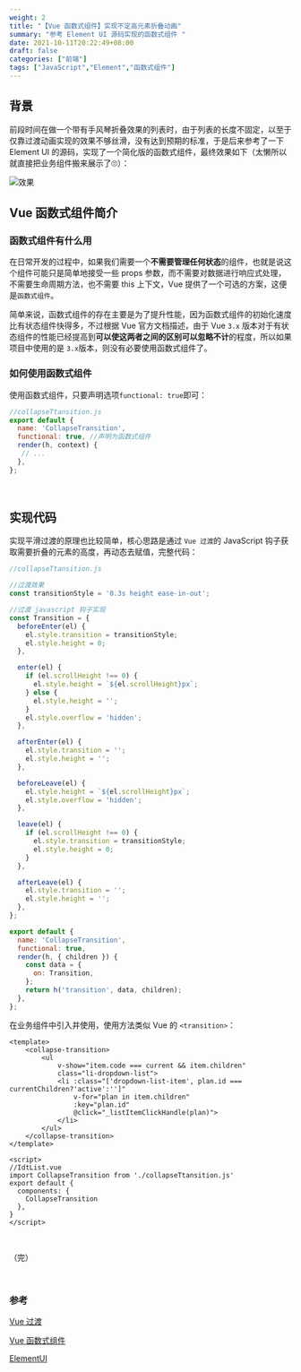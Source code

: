 ```yaml
---
weight: 2
title: "【Vue 函数式组件】实现不定高元素折叠动画"
summary: "参考 Element UI 源码实现的函数式组件 "
date: 2021-10-11T20:22:49+08:00
draft: false
categories: ["前端"]
tags: ["JavaScript","Element","函数式组件"]
---
```


## 背景

前段时间在做一个带有手风琴折叠效果的列表时，由于列表的长度不固定，以至于仅靠过渡动画实现的效果不够丝滑，没有达到预期的标准，于是后来参考了一下 Element UI 的源码，实现了一个简化版的函数式组件，最终效果如下（太懒所以就直接把业务组件搬来展示了:roll_eyes:）：

![效果](https://wumanhoblogimg.obs.cn-south-1.myhuaweicloud.com/images/coll/list.gif)

## Vue 函数式组件简介

### 函数式组件有什么用

在日常开发的过程中，如果我们需要一个**不需要管理任何状态**的组件，也就是说这个组件可能只是简单地接受一些 props 参数，而不需要对数据进行响应式处理，不需要生命周期方法，也不需要 this 上下文，Vue 提供了一个可选的方案，这便是`函数式组件`。

简单来说，函数式组件的存在主要是为了提升性能，因为函数式组件的初始化速度比有状态组件快得多，不过根据 Vue 官方文档描述，由于 Vue `3.x` 版本对于有状态组件的性能已经提高到**可以使这两者之间的区别可以忽略不计**的程度，所以如果项目中使用的是 `3.x`版本，则没有必要使用函数式组件了。

### 如何使用函数式组件

使用函数式组件，只要声明选项`functional: true`即可：

```javascript
//collapseTtansition.js
export default {
  name: 'CollapseTransition',
  functional: true, //声明为函数式组件
  render(h, context) {
   // ...
  },
};
```

&nbsp;

## 实现代码

实现平滑过渡的原理也比较简单，核心思路是通过 `Vue 过渡`的 JavaScript 钩子获取需要折叠的元素的高度，再动态去赋值，完整代码：

```javascript
//collapseTtansition.js

//过渡效果
const transitionStyle = '0.3s height ease-in-out';

//过渡 javascript 钩子实现
const Transition = {
  beforeEnter(el) {
    el.style.transition = transitionStyle;
    el.style.height = 0;
  },

  enter(el) {
    if (el.scrollHeight !== 0) {
      el.style.height = `${el.scrollHeight}px`;
    } else {
      el.style.height = '';
    }
    el.style.overflow = 'hidden';
  },

  afterEnter(el) {
    el.style.transition = '';
    el.style.height = '';
  },

  beforeLeave(el) {
    el.style.height = `${el.scrollHeight}px`;
    el.style.overflow = 'hidden';
  },

  leave(el) {
    if (el.scrollHeight !== 0) {
      el.style.transition = transitionStyle;
      el.style.height = 0;
    }
  },

  afterLeave(el) {
    el.style.transition = '';
    el.style.height = '';
  },
};

export default {
  name: 'CollapseTransition',
  functional: true,
  render(h, { children }) {
    const data = {
      on: Transition,
    };
    return h('transition', data, children);
  },
};
```

在业务组件中引入并使用，使用方法类似 Vue 的 `<transition>`：

```vue
<template>
	<collapse-transition>
    	<ul 
            v-show="item.code === current && item.children" 
            class="li-dropdown-list">
        	<li :class="['dropdown-list-item', plan.id === currentChildren?'active':'']" 
                v-for="plan in item.children"
                :key="plan.id"
                @click="_listItemClickHandle(plan)">
            </li>
        </ul>
	</collapse-transition>
</template>

<script>
//IdtList.vue
import CollapseTransition from './collapseTtansition.js'
export default {
  components: {
    CollapseTransition
  },
}
</script>
```

&nbsp;

（完）

&nbsp;

### 参考

[Vue 过渡](https://cn.vuejs.org/v2/guide/transitions.html#JavaScript-%E9%92%A9%E5%AD%90)

[Vue 函数式组件](https://cn.vuejs.org/v2/guide/render-function.html#%E5%87%BD%E6%95%B0%E5%BC%8F%E7%BB%84%E4%BB%B6)

[ElementUI](https://github.com/ElemeFE/element/blob/dev/src/transitions/collapse-transition.js)
